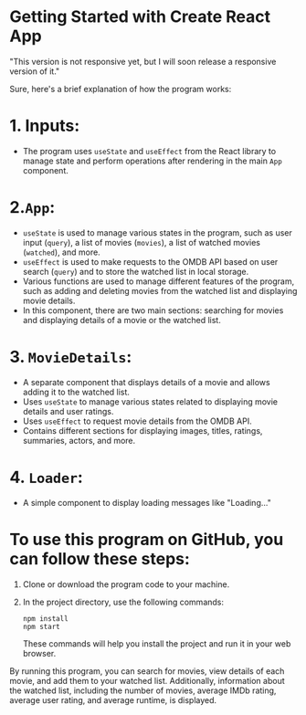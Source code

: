 # Getting Started with Create React App
"This version is not responsive yet, but I will soon release a responsive version of it."

Sure, here's a brief explanation of how the program works:

# 1. Inputs:
   - The program uses `useState` and `useEffect` from the React library to manage state and perform operations after rendering in the main `App` component.

# 2.`App`:
   - `useState` is used to manage various states in the program, such as user input (`query`), a list of movies (`movies`), a list of watched movies (`watched`), and more.
   - `useEffect` is used to make requests to the OMDB API based on user search (`query`) and to store the watched list in local storage.
   - Various functions are used to manage different features of the program, such as adding and deleting movies from the watched list and displaying movie details.
   - In this component, there are two main sections: searching for movies and displaying details of a movie or the watched list.

# 3. `MovieDetails`:
   - A separate component that displays details of a movie and allows adding it to the watched list.
   - Uses `useState` to manage various states related to displaying movie details and user ratings.
   - Uses `useEffect` to request movie details from the OMDB API.
   - Contains different sections for displaying images, titles, ratings, summaries, actors, and more.

# 4. `Loader`:
   - A simple component to display loading messages like "Loading..."

# To use this program on GitHub, you can follow these steps:

1. Clone or download the program code to your machine.
2. In the project directory, use the following commands:

   ```
   npm install
   npm start
   ```

   These commands will help you install the project and run it in your web browser.

By running this program, you can search for movies, view details of each movie, and add them to your watched list. Additionally, information about the watched list, including the number of movies, average IMDb rating, average user rating, and average runtime, is displayed.

